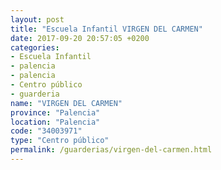 ```yaml
---
layout: post
title: "Escuela Infantil VIRGEN DEL CARMEN"
date: 2017-09-20 20:57:05 +0200
categories:
- Escuela Infantil
- palencia
- palencia
- Centro público
- guarderia
name: "VIRGEN DEL CARMEN"
province: "Palencia"
location: "Palencia"
code: "34003971"
type: "Centro público"
permalink: /guarderias/virgen-del-carmen.html
---
```

